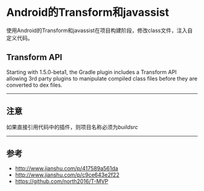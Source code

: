 # Android的Transform和javassist

使用Android的Transform和javassist在项目构建阶段，修改class文件，注入自定义代码。

## Transform API
 
 Starting with 1.5.0-beta1, the Gradle plugin includes a Transform API allowing 3rd party plugins to manipulate compiled class files before they are converted to dex files.

---
## 注意

如果直接引用代码中的插件，则项目名称必须为*buildsrc*

---
## 参考

- http://www.jianshu.com/p/417589a561da
- http://www.jianshu.com/p/c9ce643e2f22
- https://github.com/north2016/T-MVP